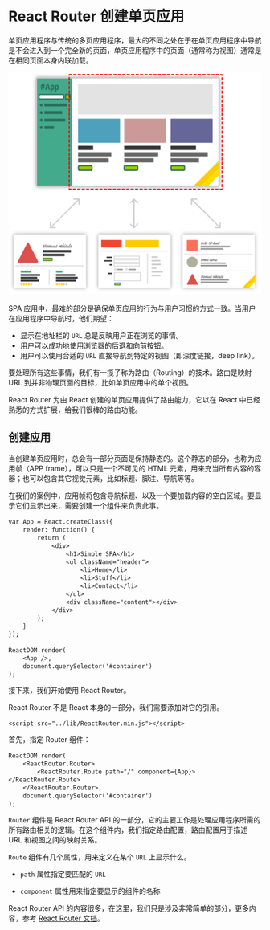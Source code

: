 # React Router 创建单页应用

单页应用程序与传统的多页应用程序，最大的不同之处在于在单页应用程序中导航是不会进入到一个完全新的页面，单页应用程序中的页面（通常称为视图）通常是在相同页面本身内联加载。

![SPA](./images/single-page-model.png)

SPA 应用中，最难的部分是确保单页应用的行为与用户习惯的方式一致。当用户在应用程序中导航时，他们期望：

* 显示在地址栏的 `URL` 总是反映用户正在浏览的事情。
* 用户可以成功地使用浏览器的后退和向前按钮。
* 用户可以使用合适的 `URL` 直接导航到特定的视图（即深度链接，deep link）。

要处理所有这些事情，我们有一揽子称为路由（Routing）的技术。路由是映射 URL 到并非物理页面的目标，比如单页应用中的单个视图。

React Router 为由 React 创建的单页应用提供了路由能力，它以在 React 中已经熟悉的方式扩展，给我们很棒的路由功能。


## 创建应用
当创建单页应用时，总会有一部分页面是保持静态的。这个静态的部分，也称为应用帧（APP frame），可以只是一个不可见的 HTML 元素，用来充当所有内容的容器；也可以包含其它视觉元素，比如标题、脚注、导航等等。

在我们的案例中，应用帧将包含导航标题、以及一个要加载内容的空白区域。要显示它们显示出来，需要创建一个组件来负责此事。
```
var App = React.createClass({
    render: function() {
        return (
            <div>
                <h1>Simple SPA</h1>
                <ul className="header">
                    <li>Home</li>
                    <li>Stuff</li>
                    <li>Contact</li>
                </ul>
                <div className="content"></div>
            </div>
        );
    }
});

ReactDOM.render(
    <App />,
    document.querySelector('#container')
);
```

接下来，我们开始使用 React Router。

React Router 不是 React 本身的一部分，我们需要添加对它的引用。
```
<script src="../lib/ReactRouter.min.js"></script>
```

首先，指定 Router 组件：
```
ReactDOM.render(
    <ReactRouter.Router>
        <ReactRouter.Route path="/" component={App}></ReactRouter.Route>
    </ReactRouter.Router>,
    document.querySelector('#container')
);
```

`Router` 组件是 React Router API 的一部分，它的主要工作是处理应用程序所需的所有路由相关的逻辑。在这个组件内，我们指定路由配置，路由配置用于描述 URL 和视图之间的映射关系。

`Route` 组件有几个属性，用来定义在某个 `URL` 上显示什么。

* `path` 属性指定要匹配的 `URL`

* `component` 属性用来指定要显示的组件的名称

React Router API 的内容很多，在这里，我们只是涉及非常简单的部分，更多内容，参考 [React Router 文档](https://github.com/ReactTraining/react-router)。
